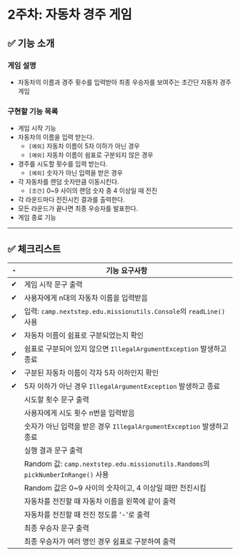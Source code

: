 # 2주차: 자동차 경주 게임

## ✅ 기능 소개

### 게임 설명
- 자동차의 이름과 경주 횟수를 입력받아 최종 우승자를 보여주는 초간단 자동차 경주 게임

### 구현할 기능 목록
- 게임 시작 기능
- 자동차의 이름을 입력 받는다.
  - `[예외]` 자동차 이름이 5자 이하가 아닌 경우
  - `[예외]` 자동차 이름이 쉼표로 구분되지 않은 경우
- 경주를 시도할 횟수를 입력 받는다.
  - `[예외]` 숫자가 아닌 입력을 받은 경우
- 각 자동차를 랜덤 숫자만큼 이동시킨다.
  - `[조건]` 0~9 사이의 랜덤 숫자 중 4 이상일 때 전진
- 각 라운드마다 전진시킨 결과를 출력한다.
- 모든 라운드가 끝나면 최종 우승자를 발표한다.
- 게임 종료 기능

---

## ✅ 체크리스트

| - | 기능 요구사항                                                                      |
|---|------------------------------------------------------------------------------|
| ✔ | 게임 시작 문구 출력                                                                  |
| ✔ | 사용자에게 n대의 자동차 이름을 입력받음                                                       |
| ✔ | 입력: `camp.nextstep.edu.missionutils.Console`의 `readLine()` 사용                |
| ✔ | 자동차 이름이 쉼표로 구분되었는지 확인                                                        |
| ✔ | 쉼표로 구분되어 있지 않으면 `IllegalArgumentException` 발생하고 종료                           |
| ✔ | 구분된 자동차 이름이 각자 5자 이하인지 확인                                                    |
| ✔ | 5자 이하가 아닌 경우 `IllegalArgumentException` 발생하고 종료                              |
|   | 시도할 횟수 문구 출력                                                                 |
|   | 사용자에게 시도 횟수 n번을 입력받음                                                         |
|   | 숫자가 아닌 입력을 받은 경우 `IllegalArgumentException` 발생하고 종료                          |
|   | 실행 결과 문구 출력                                                                  |
|   | Random 값: `camp.nextstep.edu.missionutils.Randoms`의 `pickNumberInRange()` 사용 |
|   | Random 값은 0~9 사이의 숫자이고, 4 이상일 때만 전진시킴                                        |
|   | 자동차를 전진할 때 자동차 이름을 왼쪽에 같이 출력                                                 |
|   | 자동차를 전진할 때 전진 정도를 '-'로 출력                                                    |
|   | 최종 우승자 문구 출력                                                                 |
|   | 최종 우승자가 여러 명인 경우 쉼표로 구분하여 출력                                                 |

<br>